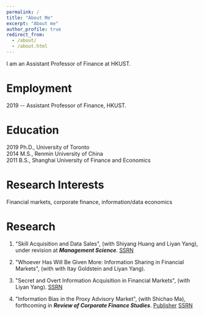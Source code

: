 ```yaml
---
permalink: /
title: "About Me"
excerpt: "About me"
author_profile: true
redirect_from: 
  - /about/
  - /about.html
---
```


I am an Assistant Professor of Finance at HKUST.

Employment
======
2019 --     Assistant Professor of Finance, HKUST.

Education
======
2019    Ph.D., University of Toronto  
2014    M.S., Renmin University of China  
2011    B.S., Shanghai University of Finance and Economics

Research Interests
======
Financial markets, corporate finance, information/data economics

Research
======
1. "Skill Acquisition and Data Sales", (with Shiyang Huang and Liyan Yang), under revision at ***Management Science***. [SSRN]("https://papers.ssrn.com/sol3/papers.cfm?abstract_id=2870190")

1. "Whoever Has Will Be Given More: Information Sharing in Financial Markets", (with with Itay Goldstein and Liyan Yang).

1. "Secret and Overt Information Acquisition in Financial Markets", (with Liyan Yang). [SSRN]("https://papers.ssrn.com/sol3/papers.cfm?abstract_id=3579214")

1. "Information Bias in the Proxy Advisory Market", (with Shichao Ma), forthcoming in ***Review of Corporate Finance Studies***. [Publisher](https://academic.oup.com/rcfs/advance-article/doi/10.1093/rcfs/cfaa005/5828943) [SSRN]("https://papers.ssrn.com/sol3/papers.cfm?abstract_id=3396151")




  
<script>
var _hmt = _hmt || [];
(function() {
  var hm = document.createElement("script");
  hm.src = "https://hm.baidu.com/hm.js?f559106eb491ad0e3f1d4a466c2eacae";
  var s = document.getElementsByTagName("script")[0]; 
  s.parentNode.insertBefore(hm, s);
})();
</script>
  








